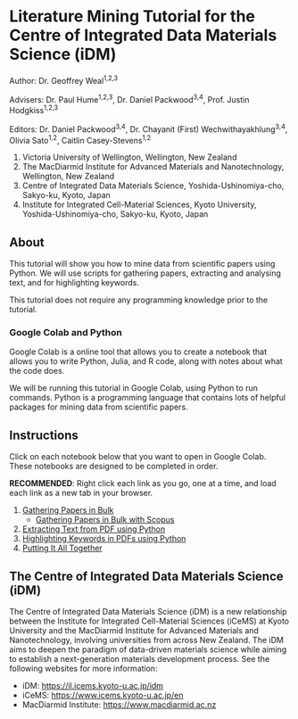 # Literature Mining Tutorial for the Centre of Integrated Data Materials Science (iDM)

Author: Dr. Geoffrey Weal<sup>1,2,3</sup>

Advisers: Dr. Paul Hume<sup>1,2,3</sup>, Dr. Daniel Packwood<sup>3,4</sup>, Prof. Justin Hodgkiss<sup>1,2,3</sup>

Editors: Dr. Daniel Packwood<sup>3,4</sup>, Dr. Chayanit (First) Wechwithayakhlung<sup>3,4</sup>, Olivia Sato<sup>1,2</sup>, Caitlin Casey-Stevens<sup>1,2</sup>

1. Victoria University of Wellington, Wellington, New Zealand
2. The MacDiarmid Institute for Advanced Materials and Nanotechnology, Wellington, New Zealand
3. Centre of Integrated Data Materials Science, Yoshida-Ushinomiya-cho, Sakyo-ku, Kyoto, Japan
4. Institute for Integrated Cell-Material Sciences, Kyoto University, Yoshida-Ushinomiya-cho, Sakyo-ku, Kyoto, Japan

## About

This tutorial will show you how to mine data from scientific papers using Python. We will use scripts for gathering papers, extracting and analysing text, and for highlighting keywords. 

This tutorial does not require any programming knowledge prior to the tutorial. 


### Google Colab and Python

Google Colab is a online tool that allows you to create a notebook that allows you to write Python, Julia, and R code, along with notes about what the code does. 

We will be running this tutorial in Google Colab, using Python to run commands. Python is a programming language that contains lots of helpful packages for mining data from scientific papers. 


## Instructions

Click on each notebook below that you want to open in Google Colab. These notebooks are designed to be completed in order. 

**RECOMMENDED**: Right click each link as you go, one at a time, and load each link as a new tab in your browser.

1. [Gathering Papers in Bulk](https://colab.research.google.com/github/geoffreyweal/Literature_Mining_Tutorial/blob/main/Notebooks/iDM_LMT_1_Gathering_Literature.ipynb)
	* [Gathering Papers in Bulk with Scopus](https://colab.research.google.com/github/geoffreyweal/Literature_Mining_Tutorial/blob/main/Notebooks/iDM_LMT_1Extra_Gathering_Literature_with_Scopus.ipynb)
2. [Extracting Text from PDF using Python](https://colab.research.google.com/github/geoffreyweal/Literature_Mining_Tutorial/blob/main/Notebooks/iDM_LMT_2_Extracting.ipynb)
3. [Highlighting Keywords in PDFs using Python](https://colab.research.google.com/github/geoffreyweal/Literature_Mining_Tutorial/blob/main/Notebooks/iDM_LMT_3_Highlighting.ipynb)
4. [Putting It All Together](https://colab.research.google.com/github/geoffreyweal/Literature_Mining_Tutorial/blob/main/Notebooks/iDM_LMT_4_Putting_It_All_Together.ipynb)


## The Centre of Integrated Data Materials Science (iDM)

The Centre of Integrated Data Materials Science (iDM) is a new relationship between the Institute for Integrated Cell-Material Sciences (iCeMS) at Kyoto University and the MacDiarmid Institute for Advanced Materials and Nanotechnology, involving universities from across New Zealand. The iDM aims to deepen the paradigm of data-driven materials science while aiming to establish a next-generation materials development process. See the following websites for more information:

* iDM: https://il.icems.kyoto-u.ac.jp/idm
* iCeMS: https://www.icems.kyoto-u.ac.jp/en
* MacDiarmid Institute: https://www.macdiarmid.ac.nz


